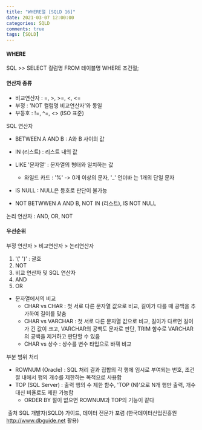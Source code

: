 ```yaml
---
title: "WHERE절 [SQLD 16]"
date: 2021-03-07 12:00:00
categories: SQLD
comments: true
tags: [SQLD]
---
```


#### WHERE

SQL >> SELECT 컬럼명 FROM 테이블명 WHERE 조건절;

#### 연산자 종류

- 비교연산자 : =, >, >=, <, <=
- 부정 : 'NOT 컬럼명 비교연산자'와 동일
- 부등호 : !=, ^=, <> (ISO 표준)

SQL 연산자

- BETWEEN A AND B : A와 B 사이의 값
- IN (리스트) : 리스트 내의 값
- LIKE '문자열' : 문자열의 형태와 일치하는 값
  - 와일드 카드 : '%' -> 0개 이상의 문자, '_' 언더바 는 1개의 단일 문자

- IS NULL : NULL은 등호로 판단이 불가능
- NOT BETWWEN A AND B, NOT IN (리스트), IS NOT NULL

논리 연산자 : AND, OR, NOT

#### 우선순위

부정 연산자 > 비교연산자 > 논리연산자

1. '(' ')' : 괄호
2. NOT
3. 비교 연산자 및 SQL 연산자
4. AND
5. OR

- 문자열에서의 비교
  - CHAR vs CHAR : 첫 서로 다른 문자열 값으로 비교, 길이가 다를 때 공백을 추가하여 길이를 맞춤
  - CHAR vs VARCHAR : 첫 서로 다른 문자열 값으로 비교, 길이가 다르면 길이가 긴 값이 크고, VARCHAR의 공백도 문자로 판단, TRIM 함수로 VARCHAR의 공백을 제거하고 판단할 수 있음
  - CHAR vs 상수 : 상수를 변수 타입으로 바꿔 비교

부분 범위 처리

- ROWNUM (Oracle) : SQL 처리 결과 집합의 각 행에 임시로 부여되는 번호, 조건절 내에서 행의 개수를 제한하는 목적으로 사용함
- TOP (SQL Server) : 출력 행의 수 제한 함수, 'TOP (N)'으로 N개 행만 출력, 개수 대신 비율로도 제한 가능함
  - ORDER BY 절이 없으면 ROWNUM과 TOP의 기능이 같다

​	출처 SQL 개발자(SQLD) 가이드, 데이터 전문가 포럼 (한국데이터산업진흥원 http://www.dbguide.net 활용)

